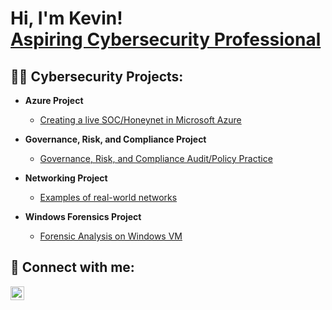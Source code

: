 <h1>Hi, I'm Kevin! <br/><a href="https://www.linkedin.com/in/kevin-mcgeary-359a88279/">Aspiring Cybersecurity Professional</a></h1>

<h2>👨‍💻 Cybersecurity Projects:</h2>

- <b>Azure Project</b>
  - [Creating a live SOC/Honeynet in Microsoft Azure](https://github.com/k-mcgeary/Azure-Project)
 
- <b>Governance, Risk, and Compliance Project</b>
  - [Governance, Risk, and Compliance Audit/Policy Practice](https://github.com/k-mcgeary/GRC-Project/tree/main)

- <b>Networking Project</b>
  - [Examples of real-world networks](https://github.com/k-mcgeary/Networking-Project)
 
- <b>Windows Forensics Project</b>
  - [Forensic Analysis on Windows VM](https://github.com/k-mcgeary/Windows-Forensics/tree/main)
 
<h2> 🤳 Connect with me:</h2>

[<img align="left" alt="JoshMadakor | LinkedIn" width="22px" src="https://cdn.jsdelivr.net/npm/simple-icons@v3/icons/linkedin.svg" />][linkedin]

[linkedin]: https://www.linkedin.com/in/kevin-mcgeary-359a88279/

<!--
**k-mcgeary/k-mcgeary** is a ✨ _special_ ✨ repository because its `README.md` (this file) appears on your GitHub profile.

Here are some ideas to get you started:

- 🔭 I’m currently working on ...
- 🌱 I’m currently learning ...
- 👯 I’m looking to collaborate on ...
- 🤔 I’m looking for help with ...
- 💬 Ask me about ...
- 📫 How to reach me: ...
- 😄 Pronouns: ...
- ⚡ Fun fact: ...
-->
